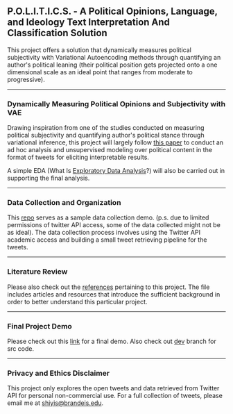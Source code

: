 ## P.O.L.I.T.I.C.S. - A Political Opinions, Language, and Ideology Text Interpretation And Classification Solution
This project offers a solution that dynamically measures political subjectivity with Variational Autoencoding methods through quantifying an author's political leaning (their political position gets projected onto a one dimensional scale as an ideal point that ranges from moderate to progressive).

---
### Dynamically Measuring Political Opinions and Subjectivity with VAE

Drawing inspiration from one of the studies conducted on measuring political subjectivity and quantifying author's political stance through variational inference, this project will largely follow [this paper](https://github.com/keyonvafa/tbip) to conduct an ad hoc analysis and unsupervised modeling over political content in the format of tweets for eliciting  interpretable results.

A simple EDA (What Is [Exploratory Data Analysis](https://medium.com/@lamsampathkumar0/eda-exploratory-data-analysis-project-using-python-de90cbf4e128)?) will also be carried out in supporting the final analysis.

---
### Data Collection and Organization
This [repo](https://github.com/shiyis/project-inputs) serves as a sample data collection demo.
(p.s. due to limited permissions of twitter API access, some of the data collected might not be as ideal). The data collection process involves using the Twitter API academic access and building a small tweet retrieving pipeline for the tweets.


---
### Literature Review
Please also check out the [references](https://raw.githubusercontent.com/shiyis/c4fe-tbip/master/references.bib) pertaining to this project. The file includes articles and resources that introduce the sufficient background in order to better understand this particular project. 


---
### Final Project Demo

Please check out this [link](https://my-dash-app-ilf47zak6q-uc.a.run.app/) for a final demo. Also check out [dev](https://github.com/shiyis/politix/tree/dev) branch for src code.

---
### Privacy and Ethics Disclaimer
This project only explores the open tweets and data retrieved from Twitter API for personal non-commercial use. For a full collection of tweets, please email me at shiyis@brandeis.edu.

